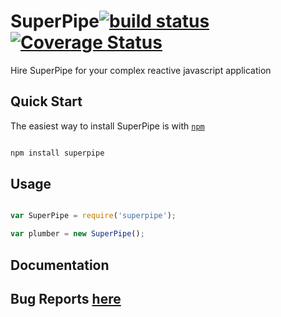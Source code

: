 # SuperPipe[![build status](https://travis-ci.org/lsm/superpipe.svg?branch=master)](http://travis-ci.org/lsm/superpipe) [![Coverage Status](https://coveralls.io/repos/lsm/superpipe/badge.svg?branch=master&service=github)](https://coveralls.io/github/lsm/superpipe?branch=master)

Hire SuperPipe for your complex reactive javascript application

##  Quick Start

The easiest way to install SuperPipe is with [`npm`](http://npmjs.org)

```sh

npm install superpipe

```

##  Usage

```javascript

var SuperPipe = require('superpipe');

var plumber = new SuperPipe();

```

##  Documentation


##  Bug Reports [here](https://github.com/lsm/superpipe/issues)

